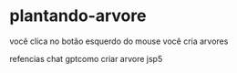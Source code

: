 # plantando-arvore
você clica no botão esquerdo do mouse você cria arvores


refencias 
chat gptcomo criar arvore jsp5
